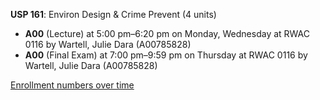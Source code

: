 **USP 161**: Environ Design & Crime Prevent (4 units)

- **A00** (Lecture) at 5:00 pm–6:20 pm on Monday, Wednesday at RWAC 0116 by Wartell, Julie Dara (A00785828)
- **A00** (Final Exam) at 7:00 pm–9:59 pm on Thursday at RWAC 0116 by Wartell, Julie Dara (A00785828)

[Enrollment numbers over time](./USP161.tsv)
